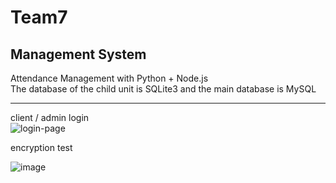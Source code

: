 # Team7
Management System  
---

Attendance Management with Python + Node.js  
The database of the child unit is SQLite3 and the main database is MySQL
  
---

client / admin login  
![login-page](https://user-images.githubusercontent.com/60131202/119244562-e4a94680-bbac-11eb-8ddf-dcd6a017b0ba.png)
  
  
encryption test  
  
![image](https://user-images.githubusercontent.com/60131202/120101496-5111e000-c181-11eb-8e9d-41cb1716134f.png)
